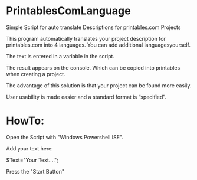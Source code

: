 # PrintablesComLanguage
Simple Script for auto translate Descriptions for printables.com Projects

This program automatically translates your project description for printables.com into 4 languages. You can add additional languages ​​yourself.

The text is entered in a variable in the script.

The result appears on the console. Which can be copied into printables when creating a project.

The advantage of this solution is that your project can be found more easily.

User usability is made easier and a standard format is “specified”.

# HowTo:
Open the Script with "Windows Powershell ISE".

Add your text here:

$Text="Your Text....";

Press the "Start Button"

